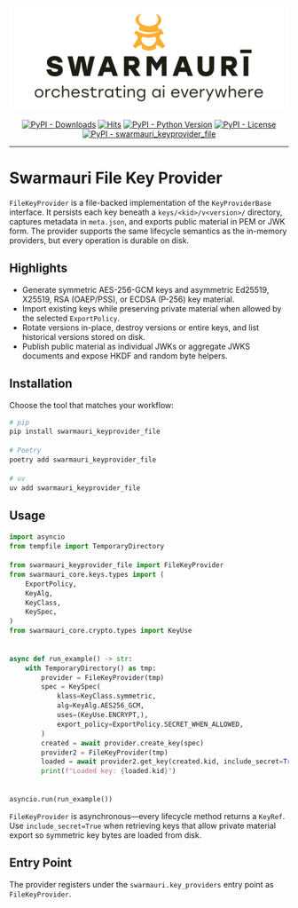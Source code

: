 ![Swarmauri Logo](https://github.com/swarmauri/swarmauri-sdk/blob/3d4d1cfa949399d7019ae9d8f296afba773dfb7f/assets/swarmauri.brand.theme.svg)


<p align="center">
    <a href="https://pypi.org/project/swarmauri_keyprovider_file/">
        <img src="https://img.shields.io/pypi/dm/swarmauri_keyprovider_file" alt="PyPI - Downloads"/></a>
    <a href="https://hits.sh/github.com/swarmauri/swarmauri-sdk/tree/master/pkgs/standards/swarmauri_keyprovider_file/">
        <img alt="Hits" src="https://hits.sh/github.com/swarmauri/swarmauri-sdk/tree/master/pkgs/standards/swarmauri_keyprovider_file.svg"/></a>
    <a href="https://pypi.org/project/swarmauri_keyprovider_file/">
        <img src="https://img.shields.io/pypi/pyversions/swarmauri_keyprovider_file" alt="PyPI - Python Version"/></a>
    <a href="https://pypi.org/project/swarmauri_keyprovider_file/">
        <img src="https://img.shields.io/pypi/l/swarmauri_keyprovider_file" alt="PyPI - License"/></a>
    <a href="https://pypi.org/project/swarmauri_keyprovider_file/">
        <img src="https://img.shields.io/pypi/v/swarmauri_keyprovider_file?label=swarmauri_keyprovider_file&color=green" alt="PyPI - swarmauri_keyprovider_file"/></a>
</p>

---

# Swarmauri File Key Provider

`FileKeyProvider` is a file-backed implementation of the `KeyProviderBase`
interface. It persists each key beneath a `keys/<kid>/v<version>/` directory,
captures metadata in `meta.json`, and exports public material in PEM or JWK
form. The provider supports the same lifecycle semantics as the in-memory
providers, but every operation is durable on disk.

## Highlights

- Generate symmetric AES-256-GCM keys and asymmetric Ed25519, X25519, RSA
  (OAEP/PSS), or ECDSA (P-256) key material.
- Import existing keys while preserving private material when allowed by the
  selected `ExportPolicy`.
- Rotate versions in-place, destroy versions or entire keys, and list
  historical versions stored on disk.
- Publish public material as individual JWKs or aggregate JWKS documents and
  expose HKDF and random byte helpers.

## Installation

Choose the tool that matches your workflow:

```bash
# pip
pip install swarmauri_keyprovider_file

# Poetry
poetry add swarmauri_keyprovider_file

# uv
uv add swarmauri_keyprovider_file
```

## Usage

```python
import asyncio
from tempfile import TemporaryDirectory

from swarmauri_keyprovider_file import FileKeyProvider
from swarmauri_core.keys.types import (
    ExportPolicy,
    KeyAlg,
    KeyClass,
    KeySpec,
)
from swarmauri_core.crypto.types import KeyUse


async def run_example() -> str:
    with TemporaryDirectory() as tmp:
        provider = FileKeyProvider(tmp)
        spec = KeySpec(
            klass=KeyClass.symmetric,
            alg=KeyAlg.AES256_GCM,
            uses=(KeyUse.ENCRYPT,),
            export_policy=ExportPolicy.SECRET_WHEN_ALLOWED,
        )
        created = await provider.create_key(spec)
        provider2 = FileKeyProvider(tmp)
        loaded = await provider2.get_key(created.kid, include_secret=True)
        print(f"Loaded key: {loaded.kid}")


asyncio.run(run_example())
```

`FileKeyProvider` is asynchronous—every lifecycle method returns a
`KeyRef`. Use `include_secret=True` when retrieving keys that allow private
material export so symmetric key bytes are loaded from disk.

## Entry Point

The provider registers under the `swarmauri.key_providers` entry point as `FileKeyProvider`.
